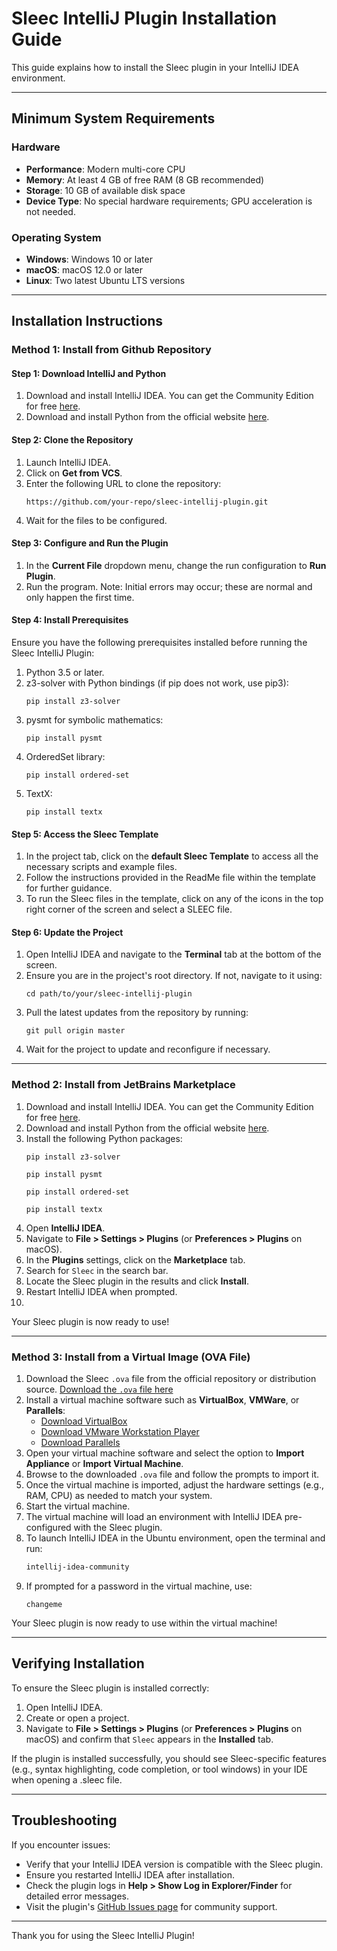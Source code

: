 # Sleec IntelliJ Plugin Installation Guide

This guide explains how to install the Sleec plugin in your IntelliJ IDEA environment.

---

## Minimum System Requirements

### Hardware
- **Performance**: Modern multi-core CPU
- **Memory**: At least 4 GB of free RAM (8 GB recommended)
- **Storage**: 10 GB of available disk space
- **Device Type**: No special hardware requirements; GPU acceleration is not needed.

### Operating System
- **Windows**: Windows 10 or later
- **macOS**: macOS 12.0 or later
- **Linux**: Two latest Ubuntu LTS versions

---

## Installation Instructions

### Method 1: Install from Github Repository

#### Step 1: Download IntelliJ and Python
1. Download and install IntelliJ IDEA. You can get the Community Edition for free [here](https://www.jetbrains.com/idea/download/?section=windows).
2. Download and install Python from the official website [here](https://www.python.org/downloads/).

#### Step 2: Clone the Repository
1. Launch IntelliJ IDEA.
2. Click on **Get from VCS**.
3. Enter the following URL to clone the repository:
   ```
   https://github.com/your-repo/sleec-intellij-plugin.git
   ```
4. Wait for the files to be configured.

#### Step 3: Configure and Run the Plugin
1. In the **Current File** dropdown menu, change the run configuration to **Run Plugin**.
2. Run the program. Note: Initial errors may occur; these are normal and only happen the first time.

#### Step 4: Install Prerequisites
Ensure you have the following prerequisites installed before running the Sleec IntelliJ Plugin:
1. Python 3.5 or later.
2. z3-solver with Python bindings (if pip does not work, use pip3):
   ```
   pip install z3-solver
   ```
3. pysmt for symbolic mathematics:
   ```
   pip install pysmt
   ```
4. OrderedSet library:
   ```
   pip install ordered-set
   ```
5. TextX:
   ```
   pip install textx
   ```

#### Step 5: Access the Sleec Template
1. In the project tab, click on the **default Sleec Template** to access all the necessary scripts and example files.
2. Follow the instructions provided in the ReadMe file within the template for further guidance.
3. To run the Sleec files in the template, click on any of the icons in the top right corner of the screen and select a SLEEC file.

#### Step 6: Update the Project
1. Open IntelliJ IDEA and navigate to the **Terminal** tab at the bottom of the screen.
2. Ensure you are in the project's root directory. If not, navigate to it using:
   ```
   cd path/to/your/sleec-intellij-plugin
   ```
3. Pull the latest updates from the repository by running:
   ```
   git pull origin master
   ```
4. Wait for the project to update and reconfigure if necessary.

---

### Method 2: Install from JetBrains Marketplace
1. Download and install IntelliJ IDEA. You can get the Community Edition for free [here](https://www.jetbrains.com/idea/download/?section=windows).
2. Download and install Python from the official website [here](https://www.python.org/downloads/).
3. Install the following Python packages:
   ```
   pip install z3-solver
   ```
   ```
   pip install pysmt
   ```
   ```
   pip install ordered-set
   ```
   ```
   pip install textx
   ```
5. Open **IntelliJ IDEA**.
6. Navigate to **File > Settings > Plugins** (or **Preferences > Plugins** on macOS).
7. In the **Plugins** settings, click on the **Marketplace** tab.
8. Search for `Sleec` in the search bar.
9. Locate the Sleec plugin in the results and click **Install**.
10. Restart IntelliJ IDEA when prompted.
11.

Your Sleec plugin is now ready to use!

---

### Method 3: Install from a Virtual Image (OVA File)

1. Download the Sleec `.ova` file from the official repository or distribution source. [Download the `.ova` file here](https://github.com/your-repo/sleec-intellij-plugin/releases)
2. Install a virtual machine software such as **VirtualBox**, **VMWare**, or **Parallels**:
   - [Download VirtualBox](https://www.virtualbox.org/)
   - [Download VMware Workstation Player](https://www.vmware.com/products/workstation-player.html)
   - [Download Parallels](https://www.parallels.com/)
3. Open your virtual machine software and select the option to **Import Appliance** or **Import Virtual Machine**.
4. Browse to the downloaded `.ova` file and follow the prompts to import it.
5. Once the virtual machine is imported, adjust the hardware settings (e.g., RAM, CPU) as needed to match your system.
6. Start the virtual machine.
7. The virtual machine will load an environment with IntelliJ IDEA pre-configured with the Sleec plugin.
8. To launch IntelliJ IDEA in the Ubuntu environment, open the terminal and run:
   ```bash
   intellij-idea-community
   ```
9. If prompted for a password in the virtual machine, use:
   ```
   changeme
   ```

Your Sleec plugin is now ready to use within the virtual machine!

---

## Verifying Installation

To ensure the Sleec plugin is installed correctly:
1. Open IntelliJ IDEA.
2. Create or open a project.
3. Navigate to **File > Settings > Plugins** (or **Preferences > Plugins** on macOS) and confirm that `Sleec` appears in the **Installed** tab.

If the plugin is installed successfully, you should see Sleec-specific features (e.g., syntax highlighting, code completion, or tool windows) in your IDE when opening a .sleec file.

---

## Troubleshooting

If you encounter issues:
- Verify that your IntelliJ IDEA version is compatible with the Sleec plugin.
- Ensure you restarted IntelliJ IDEA after installation.
- Check the plugin logs in **Help > Show Log in Explorer/Finder** for detailed error messages.
- Visit the plugin's [GitHub Issues page](https://github.com/your-repo/sleec-intellij-plugin/issues) for community support.

---

Thank you for using the Sleec IntelliJ Plugin!

